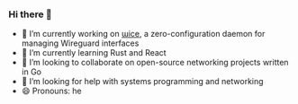 ### Hi there 👋

- 🔭 I’m currently working on [ɯice](https://github.com/stv0g/wice), a zero-configuration daemon for managing Wireguard interfaces
- 🌱 I’m currently learning Rust and React
- 👯 I’m looking to collaborate on open-source networking projects written in Go
- 🤔 I’m looking for help with systems programming and networking
- 😄 Pronouns: he
